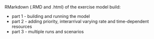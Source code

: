  RMarkdown (.RMD and .html) of the exercise model build:

* part 1 - building and running the model 
* part 2 - adding priority, interarrival varying rate and time-dependent resources 
* part 3 - multiple runs and scenarios
